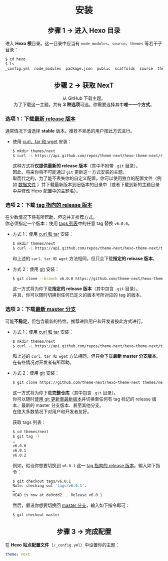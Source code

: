 <h1 align="center">安装</h1>

<h2 align="center">步骤 1 &rarr; 进入 Hexo 目录</h2>

进入 **Hexo 根**目录。这一目录中应当有 `node_modules`、`source`、`themes` 等若干子目录：

```sh
$ cd hexo
$ ls
_config.yml  node_modules  package.json  public  scaffolds  source  themes
```

<h2 align="center">步骤 2 &rarr; 获取 NexT</h2>

<p align="center">从 GitHub 下载主题。<br>
为了下载这一主题，共有 <b>3 种选项</b>可选。你需要选择其中<b>唯一一个方式</b>。</p>

### 选项 1：下载[最新 release 版本][releases-latest-url]

通常情况下请选择 **stable** 版本。推荐不熟悉的用户按此方式进行。

* 使用 [curl、tar 和 wget][curl-tar-wget-url] 安装：

  ```sh
  $ mkdir themes/next
  $ curl -s https://api.github.com/repos/theme-next/hexo-theme-next/releases/latest | grep tarball_url | cut -d '"' -f 4 | wget -i - -O- | tar -zx -C themes/next --strip-components=1
  ```
  这种方式将**仅提供最新的 release 版本**（其中不附带 `.git` 目录）。\
  因此，将来你将不可能通过 `git` 更新这一方式安装的主题。\
  取而代之的，为了能不丢失你的自定义配置，你可以使用独立的配置文件（例如 [数据文件][docs-data-files-url]
  ）并下载最新版本到旧版本的目录中（或者下载到新的主题目录中并修改 Hexo 配置中的主题名）。

### 选项 2：下载 [tag 指向的 release 版本][releases-url]

在少数情况下将有所帮助，但这并非推荐方式。\
你必须指定一个版本：使用 [tags 列表][tags-url]中的任意 tag 替换 `v6.0.0`。

* 方式 1：使用 [curl 和 tar][curl-tar-url] 安装：

  ```sh
  $ mkdir themes/next
  $ curl -L https://api.github.com/repos/theme-next/hexo-theme-next/tarball/v6.0.0 | tar -zxv -C themes/next --strip-components=1
  ```
  和上述的 `curl、tar 和 wget` 方法相同，但只会下载**指定的 release 版本**。

* 方式 2：使用 [git][git-url] 安装：

  ```sh
  $ git clone --branch v6.0.0 https://github.com/theme-next/hexo-theme-next themes/next
  ```
  这一方式将为你下载**指定的 release 版本**（其中包含 `.git` 目录）。\
  并且，你可以随时切换到任何已定义的版本号所对应的 tag 的版本。

### 选项 3：下载[最新 master 分支][download-latest-url]

可能**不稳定**，但包含最新的特性。推荐进阶用户和开发者按此方式进行。

* 方式 1：使用 [curl 和 tar][curl-tar-url] 安装：

  ```sh
  $ mkdir themes/next
  $ curl -L https://api.github.com/repos/theme-next/hexo-theme-next/tarball | tar -zxv -C themes/next --strip-components=1
  ```
  和上述的 `curl、tar 和 wget` 方法相同，但只会下载**最新 master 分支版本**。\
  在有些情况对开发者有所帮助。

* 方式 2：使用 [git][git-url] 安装：

  ```sh
  $ git clone https://github.com/theme-next/hexo-theme-next themes/next
  ```

  这一方式将为你下载**完整仓库**（其中包含 `.git` 目录）。\
  你可以随时[使用 git 更新至最新版本][update-with-git-url]并切换至任何有 tag 标记的 release 版本、最新的 master
  分支版本、甚至其他分支。\
  在绝大多数情况下对用户和开发者友好。

  获取 tags 列表：

  ```sh
  $ cd themes/next
  $ git tag -l
  …
  v6.0.0
  v6.0.1
  v6.0.2
  ```

  例如，假设你想要切换到 `v6.0.1` 这一 [tag 指向的 release 版本][tags-url]。输入如下指令：

  ```sh
  $ git checkout tags/v6.0.1
  Note: checking out 'tags/v6.0.1'.
  …
  HEAD is now at da9cdd2... Release v6.0.1
  ```

  然后，假设你想要切换回 [master 分支][commits-url]，输入如下指令即可：

  ```sh
  $ git checkout master
  ```

<h2 align="center">步骤 3 &rarr; 完成配置</h2>

在 **Hexo 站点配置文件**（`/_config.yml`）中设置你的主题：

```yml
theme: next
```

[download-latest-url]: https://github.com/theme-next/hexo-theme-next/archive/master.zip

[releases-latest-url]: https://github.com/theme-next/hexo-theme-next/releases/latest

[releases-url]: https://github.com/theme-next/hexo-theme-next/releases

[tags-url]: https://github.com/theme-next/hexo-theme-next/tags

[commits-url]: https://github.com/theme-next/hexo-theme-next/commits/master

[git-url]: http://lmgtfy.com/?q=linux+git+install

[curl-tar-url]: http://lmgtfy.com/?q=linux+curl+tar+install

[curl-tar-wget-url]: http://lmgtfy.com/?q=linux+curl+tar+wget+install

[update-with-git-url]: https://github.com/theme-next/hexo-theme-next/blob/master/docs/zh-CN/README.md#update

[docs-data-files-url]: https://github.com/theme-next/hexo-theme-next/blob/master/docs/zh-CN/DATA-FILES.md
